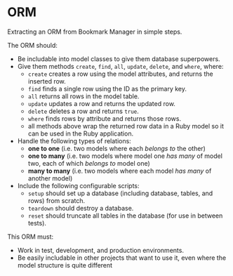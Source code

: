 # ORM

Extracting an ORM from Bookmark Manager in simple steps.

The ORM should:

- Be includable into model classes to give them database superpowers.
- Give them methods `create`, `find`, `all`, `update`, `delete`, and `where`, where:
  - `create` creates a row using the model attributes, and returns the inserted row.
  - `find` finds a single row using the ID as the primary key.
  - `all` returns all rows in the model table.
  - `update` updates a row and returns the updated row.
  - `delete` deletes a row and returns `true`.
  - `where` finds rows by attribute and returns those rows.
  - all methods above wrap the returned row data in a Ruby model so it can be used in the Ruby application.
- Handle the following types of relations:
  - **one to one** (i.e. two models where each _belongs to_ the other)
  - **one to many** (i.e. two models where model one _has many_ of model two, each of which _belongs to_ model one)
  - **many to many** (i.e. two models where each model _has many_ of another model)
- Include the following configurable scripts:
  - `setup` should set up a database (including database, tables, and rows) from scratch.
  - `teardown` should destroy a database.
  - `reset` should truncate all tables in the database (for use in between tests).

This ORM must:

- Work in test, development, and production environments.
- Be easily includable in other projects that want to use it, even where the model structure is quite different